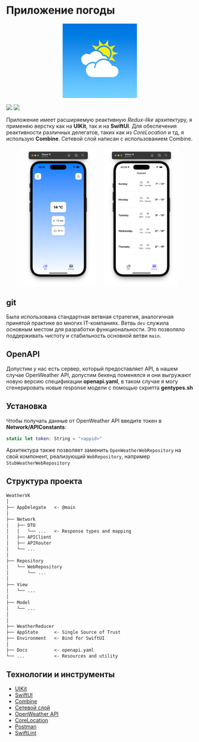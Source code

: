 # Приложение погоды

<div align="center">
    <img src="img/logo.png" alt="AppIcon" height="200">
</div>

![](https://img.shields.io/badge/iOS-16%2B-green?logo=apple)
![](https://img.shields.io/badge/Swift%205.9-FA7343?style=flat&logo=swift&logoColor=white)

Приложение имеет расширяемую реактивную _Redux-like_ архитектуру, я применяю верстку как на **UIKit**, так и на **SwiftUI**. Для обеспечения реактивности различных делегатов, таких как из _CoreLocation_ и тд, я использую **Combine**. Сетевой слой написан с использованием Combine.

<div style="display: flex; flex-direction: row; flex-wrap: wrap; justify-content: center; column-gap: 24px; row-gap: 20px;">
  <img src="img/1.png" style="width:200px;">
  <img src="img/2.png" style="width:200px;">
</div>

## git

Была использована стандартная ветвная стратегия, аналогичная принятой практике во многих IT-компаниях. Ветвь `dev` служила основным местом для разработки функциональности. Это позволяло поддерживать чистоту и стабильность основной ветви `main`.

## OpenAPI

Допустим у нас есть сервер, который предоставляет API, в нашем случае OpenWeather API, допустим бекенд поменялся и они выгружают новую версию спецификации **openapi.yaml**, в таком случае я могу сгенерировать новые response модели с помощью скрипта **gentypes.sh**

## Установка

Чтобы получать данные от OpenWeather API введите токен в **Network/APIConstants**:

```swift
static let token: String = "<appid>"
```

Архитектура также позволяет заменить `OpenWeatherWebRepository` на свой компонент, реализующий `WebRepository`, например `StubWeatherWebRepository`

## Структура проекта

```
WeatherVK
│
├── AppDelegate   <- @main
│
├── Network
│   ├── DTO
│   │   └── ...   <- Response types and mapping
│   ├── APIClient
│   ├── APIRouter
│   └── ...
│
├── Repository
│   └── WebRepository
│       └── ...
│
├── View
│   └── ...
│
├── Model
│   └── ...
│
│
├── WeatherReducer
├── AppState      <- Single Source of Trust
├── Environment   <- Bind for SwiftUI
│
├── Docs          <- openapi.yaml
└── ...           <- Resources and utility
```

## Технологии и инструменты

- [UIKit]()
- [SwiftUI](https://developer.apple.com/xcode/swiftui/)
- [Combine]()
- [Сетевой слой](https://danielbernal.co/writing-a-networking-library-with-combine-codable-and-swift-5/)
- [OpenWeather API](https://openweathermap.org)
- [CoreLocation]()
- [Postman](https://www.postman.com/)
- [SwiftLint](https://github.com/realm/SwiftLint)
